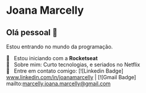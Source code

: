 # Joana Marcelly

## Olá pessoal 👋
Estou entrando no mundo da programação.

:rocket:  &nbsp; Estou iniciando com a **Rocketseat**
 <br/> 💬  &nbsp; Sobre mim: Curto tecnologias, e seriados no Netflix
 <br/> :email: &nbsp; Entre em contato comigo: [![Linkedin Badge] www.linkedin.com/in/joanamarcelly
| 
[![Gmail Badge] mailto:marcelly.joana.marcelly@gmail.com

